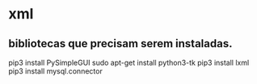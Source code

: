 # xml

## bibliotecas que precisam serem instaladas.
pip3 install PySimpleGUI
sudo apt-get install python3-tk
pip3 install lxml
pip3 install mysql.connector
